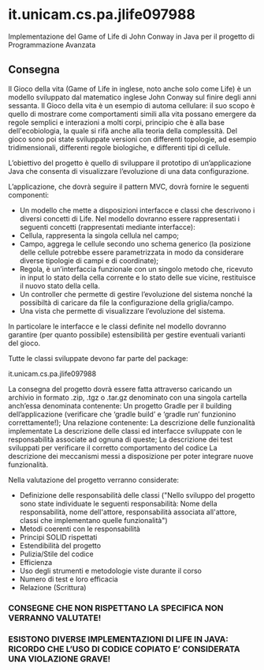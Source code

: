 # it.unicam.cs.pa.jlife097988
Implementazione del Game of Life di John Conway in Java per il progetto di Programmazione Avanzata

<!-- ABOUT THE PROJECT -->
## Consegna

Il Gioco della vita (Game of Life in inglese, noto anche solo come Life) è un modello sviluppato dal matematico inglese John Conway sul finire degli anni sessanta. Il Gioco della vita è un esempio di automa cellulare: il suo scopo è quello di mostrare come comportamenti simili alla vita possano emergere da regole semplici e interazioni a molti corpi, principio che è alla base dell'ecobiologia, la quale si rifà anche alla teoria della complessità. Del gioco sono poi state sviluppate versioni con differenti topologie, ad esempio tridimensionali, differenti regole biologiche, e differenti tipi di cellule.

L’obiettivo del progetto è quello di sviluppare il prototipo di un’applicazione Java che consenta di visualizzare l’evoluzione di una data configurazione.

L’applicazione, che dovrà seguire il pattern MVC, dovrà fornire le seguenti componenti:
* Un modello che mette a disposizioni interfacce e classi che descrivono i diversi concetti di Life. Nel modello dovranno essere rappresentati i seguenti concetti (rappresentati mediante interfacce):
* Cellula, rappresenta la singola cellula nel campo;
* Campo, aggrega le cellule secondo uno schema generico (la posizione delle cellule potrebbe essere parametrizzata in modo da considerare diverse tipologie di campi e di coordinate);
* Regola,  è un’interfaccia funzionale con un singolo metodo che, ricevuto in input lo stato della cella corrente e lo stato delle sue vicine, restituisce il nuovo stato della cella. 
* Un controller che permette di gestire l’evoluzione del sistema nonché la possibiltà di caricare da file la configurazione della griglia/campo.
* Una vista che permette di visualizzare l’evoluzione del sistema.

In particolare le interfacce e le classi definite nel modello dovranno garantire (per quanto possibile) estensibilità per gestire eventuali varianti del gioco. 

Tutte le classi sviluppate devono far parte del package:

it.unicam.cs.pa.jlife097988<matricola> 

La consegna del progetto dovrà essere fatta attraverso caricando un archivio in formato .zip, .tgz o .tar.gz denominato <Cognome><Nome><Matricola> con una singola cartella anch’essa denominata <Cognome><Nome><Matricola> contenente:
Un progetto Gradle per il building dell’applicazione (verificare che ‘gradle build’ e ‘gradle run’ funzionino correttamente!);
Una relazione contenente:
La descrizione delle funzionalità implementate
La descrizione delle classi ed interfacce sviluppate con le responsabilità associate ad ognuna di queste;
La descrizione dei test sviluppati per verificare il corretto comportamento del codice
La descrizione dei meccanismi messi a disposizione per poter integrare nuove funzionalità.

Nella valutazione del progetto verranno considerate:
* Definizione delle responsabilità delle classi	("Nello sviluppo del progetto sono state individuate le seguenti responsabilità: Nome della responsabilità, nome dell'attore, responsabilità associata all'attore, classi che implementano quelle funzionalità")
* Metodi coerenti con le responsabilità	
* Principi SOLID rispettati	
* Estendibilità del progetto	
* Pulizia/Stile del codice	
* Efficienza	
* Uso degli strumenti e metodologie viste durante il corso	
* Numero di test e loro efficacia	
* Relazione (Scrittura)

<!-- AVVERTENZE -->
### CONSEGNE CHE NON RISPETTANO LA SPECIFICA NON VERRANNO VALUTATE!

### ESISTONO DIVERSE IMPLEMENTAZIONI DI LIFE IN JAVA: RICORDO CHE L’USO DI CODICE COPIATO E’ CONSIDERATA UNA VIOLAZIONE GRAVE!

